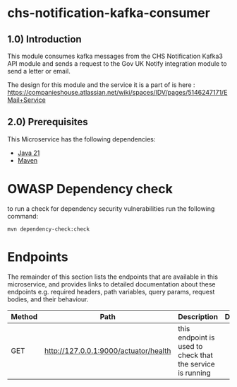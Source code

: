 # chs-notification-kafka-consumer

## 1.0) Introduction

This module consumes kafka messages from the CHS Notification Kafka3 API module and sends a request to the Gov UK Notify integration module to send a letter or email.

The design for this module and the service it is a part of is here : https://companieshouse.atlassian.net/wiki/spaces/IDV/pages/5146247171/EMail+Service

## 2.0) Prerequisites

This Microservice has the following dependencies:

- [Java 21](https://www.oracle.com/java/technologies/downloads/#java21)
- [Maven](https://maven.apache.org/download.cgi)





# OWASP Dependency check

to run a check for dependency security vulnerabilities run the following command:

```shell
mvn dependency-check:check
```

# Endpoints

The remainder of this section lists the endpoints that are available in this microservice, and provides links to
detailed documentation about these endpoints e.g. required headers, path variables, query params, request bodies, and
their behaviour.

| Method | Path     | Description                                 | Documentation                                                                                                                                                                |
|--------|----------|---------------------------------------------|------------------------------------------------------------------------------------------------------------------------------------------------------------------------------|
| GET    | http://127.0.0.1:9000/actuator/health | this endpoint is used to check that the service is running | |



